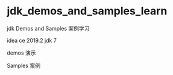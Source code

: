 # jdk_demos_and_samples_learn
jdk Demos and Samples 案例学习

idea ce 2019.2
jdk 7

demos 演示

Samples 案例